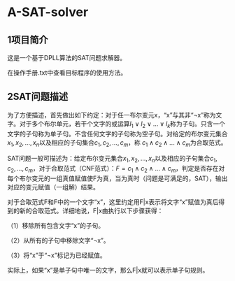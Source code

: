 # A-SAT-solver

## 1项目简介

这是一个基于DPLL算法的SAT问题求解器。

在操作手册.txt中查看目标程序的使用方法。

## 2SAT问题描述

为了方便描述，首先做出如下约定：对于任一布尔变元x，“x”与其非“¬x”称为文字。对于多个布尔单元，若干个文字的或运算$l_1∨l_2∨…∨l_k$称为子句。只含一个文字的子句称为单子句。不含任何文字的子句称为空子句。对给定的布尔变元集合${x_1, x_2, ..., x_n}$以及相应的子句集合${c_1, c_2, ..., c_m}$，称 $c_1∧c_2∧...∧c_m$为合取范式。

SAT问题一般可描述为：给定布尔变元集合${x_1, x_2, ..., x_n}$以及相应的子句集合${c_1, c_2, ..., c_m}$，对于合取范式（CNF范式）：$F = c_1∧c_2∧...∧c_m$，判定是否存在对每个布尔变元的一组真值赋值使F为真，当为真时（问题是可满足的，SAT），输出对应的变元赋值（一组解）结果。

对于合取范式F和F中的一个文字“x”，这里约定用F|x表示将文字“x”赋值为真后得到的新的合取范式。详细地说，F|x由执行以下步骤获得：

（1）移除所有包含文字“x”的子句。

（2）从所有的子句中移除文字“¬x”。

（3）将“x”于“¬x”标记为已经赋值。

实际上，如果“x”是单子句中唯一的文字，那么F|x就可以表示单子句规则。
